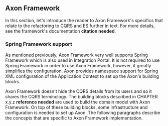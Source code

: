 ## Axon Framework

In this section, let's introduce the reader to Axon Framework's specifics that relate to the refactoring to CQRS and ES further in text. For more details, see the framework's documentation **citation needed**.

### Spring Framework support

As mentioned previously, Axon Framework very well supports Spring Framework which is also used in Integration Portal. It is not required to use Spring Framework in order to use Axon Framework, however, it greatly simplifies the configuration. Axon provides namespace support for Spring XML configuration of the Application Context to set up the Axon's building blocks.

Axon Framework doesn't hide the CQRS details from its users and so it shares the CQRS terminology. The building blocks described in CHAPTER x.y.z **reference needed** are used to build the domain model with Axon Framework. On top of these building blocks, some infrastructure and configuration is needed to set up Axon. The following paragraphs describe the concepts that are specific to Axon Framework implementation.





